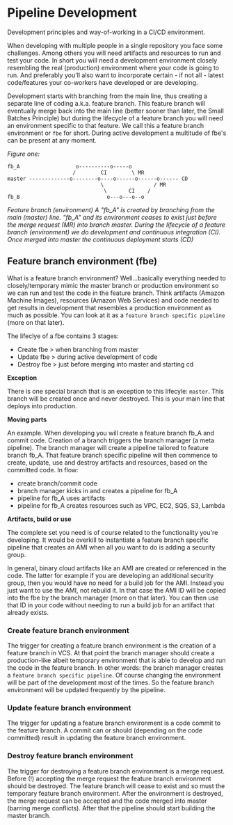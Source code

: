 # Pipeline Development
Development principles and way-of-working in a CI/CD environment.

When developing with multiple people in a single repository you face some challenges. Among others you will need artifacts and resources to run and test your code. In short you will need a development environment closely resembling the real (production) environment where your code is going to run. And preferably you'll also want to incorporate certain - if not all - latest code/features your co-workers have developed or are developing.

Development starts with branching from the main line, thus creating a separate line of coding a.k.a. feature branch. This feature branch will eventually merge back into the main line (better sooner than later, the Small Batches Principle) but during the lifecycle of a feature branch you will need an environment specific to that feature. We call this a feature branch environment or `fbe` for short. During active development a multitude of fbe's can be present at any moment.


*Figure one:*
```
fb_A                  o----------o-----o
                     /        CI        \ MR      
master -------------o--------o----o------o------o------ CD
                              \                / MR
                               \       CI    /
fb_B                            o---o---o--o  

```

*Feature branch (environment) A "fb_A" is created by branching from the main (master) line. "fb_A" and its environment ceases to exist just before the merge request (MR) into branch master. During the lifecycle of a feature branch (environment) we do development and continuous integration (CI). Once merged into master the continuous deployment starts (CD)*


## Feature branch environment (fbe)
What is a feature branch environment?
Well...basically everything needed to closely/temporary mimic the master branch or production environment so we can run and test the code in the feature branch. Think artifacts (Amazon Machine Images), resources (Amazon Web Services) and code needed to get results in development that resembles a production environment as much as possible. You can look at it as a `feature branch specific pipeline` (more on that later).

The lifeclye of a fbe contains 3 stages:
- Create fbe > when branching from master
- Update fbe > during active development of code
- Destroy fbe > just before merging into master and starting cd

**Exception**

There is one special branch that is an exception to this lifecyle: `master`. This branch will be created once and never destroyed. This is your main line that deploys into production.   

**Moving parts**

An example. When developing you will create a feature branch fb_A and commit code. Creation of a branch triggers the branch manager (a meta pipeline). The branch manager will create a pipeline tailored to feature branch fb_A. That feature branch specific pipeline will then commence to create, update, use and destroy artifacts and resources, based on the committed code. In flow:
- create branch/commit code
- branch manager kicks in and creates a pipeline for fb_A
- pipeline for fb_A uses artifacts
- pipeline for fb_A creates resources such as VPC, EC2, SQS, S3, Lambda

**Artifacts, build or use**

The complete set you need is of course related to the functionality you're developing. It would be overkill to instantiate a feature branch specific pipeline that creates an AMI when all you want to do is adding a security group.

In general, binary cloud artifacts like an AMI are created or referenced in the code. The latter for example if you are developing an additional security group, then you would have no need for a build job for the AMI. Instead you just want to use the AMI, not rebuild it. In that case the AMI ID will be copied into the fbe by the branch manager (more on that later). You can then use that ID in your code without needing to run a build job for an artifact that already exists.

### Create feature branch environment
The trigger for creating a feature branch environment is the creation of a feature branch in VCS. At that point the branch manager should create a production-like albeit temporary environment that is able to develop and run the code in the feature branch. In other words: the branch manager creates a `feature branch specific pipeline`. Of course changing the environment will be part of the development most of the times. So the feature branch environment will be updated frequently by the pipeline.  

### Update feature branch environment
The trigger for updating a feature branch environment is a code commit to the feature branch. A commit can or should (depending on the code committed) result in updating the feature branch environment.

### Destroy feature branch environment
The trigger for destroying a feature branch environment is a merge request. Before (!) accepting the merge request the feature branch environment should be destroyed. The feature branch will cease to exist and so must the temporary feature branch environment. After the environment is destroyed, the merge request can be accepted and the code merged into master (barring merge conflicts). After that the pipeline should start building the master branch.
